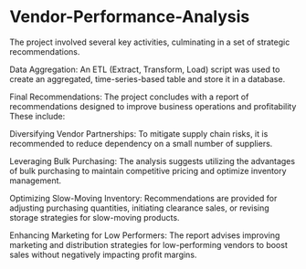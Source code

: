 # Vendor-Performance-Analysis
The project involved several key activities, culminating in a set of strategic recommendations.

Data Aggregation: An ETL (Extract, Transform, Load) script was used to create an aggregated, time-series-based table and store it in a database.

Final Recommendations: The project concludes with a report of recommendations designed to improve business operations and profitability These include:

Diversifying Vendor Partnerships: To mitigate supply chain risks, it is recommended to reduce dependency on a small number of suppliers.

Leveraging Bulk Purchasing: The analysis suggests utilizing the advantages of bulk purchasing to maintain competitive pricing and optimize inventory management.

Optimizing Slow-Moving Inventory: Recommendations are provided for adjusting purchasing quantities, initiating clearance sales, or revising storage strategies for slow-moving products.

Enhancing Marketing for Low Performers: The report advises improving marketing and distribution strategies for low-performing vendors to boost sales without negatively impacting profit margins.
